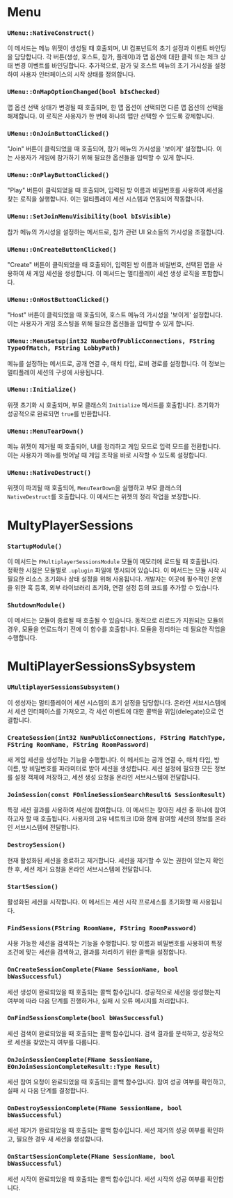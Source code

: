 # Menu

### `UMenu::NativeConstruct()`
이 메서드는 메뉴 위젯이 생성될 때 호출되며, UI 컴포넌트의 초기 설정과 이벤트 바인딩을 담당합니다. 각 버튼(생성, 호스트, 참가, 플레이)과 맵 옵션에 대한 클릭 또는 체크 상태 변경 이벤트를 바인딩합니다. 추가적으로, 참가 및 호스트 메뉴의 초기 가시성을 설정하여 사용자 인터페이스의 시작 상태를 정의합니다.

### `UMenu::OnMapOptionChanged(bool bIsChecked)`
맵 옵션 선택 상태가 변경될 때 호출되며, 한 맵 옵션이 선택되면 다른 맵 옵션의 선택을 해제합니다. 이 로직은 사용자가 한 번에 하나의 맵만 선택할 수 있도록 강제합니다.

### `UMenu::OnJoinButtonClicked()`
"Join" 버튼이 클릭되었을 때 호출되어, 참가 메뉴의 가시성을 '보이게' 설정합니다. 이는 사용자가 게임에 참가하기 위해 필요한 옵션들을 입력할 수 있게 합니다.

### `UMenu::OnPlayButtonClicked()`
"Play" 버튼이 클릭되었을 때 호출되며, 입력된 방 이름과 비밀번호를 사용하여 세션을 찾는 로직을 실행합니다. 이는 멀티플레이 세션 시스템과 연동되어 작동합니다.

### `UMenu::SetJoinMenuVisibility(bool bIsVisible)`
참가 메뉴의 가시성을 설정하는 메서드로, 참가 관련 UI 요소들의 가시성을 조절합니다.

### `UMenu::OnCreateButtonClicked()`
"Create" 버튼이 클릭되었을 때 호출되어, 입력된 방 이름과 비밀번호, 선택된 맵을 사용하여 새 게임 세션을 생성합니다. 이 메서드는 멀티플레이 세션 생성 로직을 포함합니다.

### `UMenu::OnHostButtonClicked()`
"Host" 버튼이 클릭되었을 때 호출되어, 호스트 메뉴의 가시성을 '보이게' 설정합니다. 이는 사용자가 게임 호스팅을 위해 필요한 옵션들을 입력할 수 있게 합니다.

### `UMenu::MenuSetup(int32 NumberOfPublicConnections, FString TypeOfMatch, FString LobbyPath)`
메뉴를 설정하는 메서드로, 공개 연결 수, 매치 타입, 로비 경로를 설정합니다. 이 정보는 멀티플레이 세션의 구성에 사용됩니다.

### `UMenu::Initialize()`
위젯 초기화 시 호출되며, 부모 클래스의 `Initialize` 메서드를 호출합니다. 초기화가 성공적으로 완료되면 `true`를 반환합니다.

### `UMenu::MenuTearDown()`
메뉴 위젯이 제거될 때 호출되어, UI를 정리하고 게임 모드로 입력 모드를 전환합니다. 이는 사용자가 메뉴를 벗어날 때 게임 조작을 바로 시작할 수 있도록 설정합니다.

### `UMenu::NativeDestruct()`
위젯이 파괴될 때 호출되어, `MenuTearDown`을 실행하고 부모 클래스의 `NativeDestruct`를 호출합니다. 이 메서드는 위젯의 정리 작업을 보장합니다.

# MultyPlayerSessions

### `StartupModule()`
이 메서드는 `FMultiplayerSessionsModule` 모듈이 메모리에 로드될 때 호출됩니다. 정확한 시점은 모듈별로 `.uplugin` 파일에 명시되어 있습니다. 이 메서드는 모듈 시작 시 필요한 리소스 초기화나 상태 설정을 위해 사용됩니다. 개발자는 이곳에 필수적인 운영을 위한 훅 등록, 외부 라이브러리 초기화, 연결 설정 등의 코드를 추가할 수 있습니다.

### `ShutdownModule()`
이 메서드는 모듈이 종료될 때 호출될 수 있습니다. 동적으로 리로드가 지원되는 모듈의 경우, 모듈을 언로드하기 전에 이 함수를 호출합니다. 모듈을 정리하는 데 필요한 작업을 수행합니다.

# MultiPlayerSessionsSybsystem

### `UMultiplayerSessionsSubsystem()`
이 생성자는 멀티플레이어 세션 시스템의 초기 설정을 담당합니다. 온라인 서브시스템에서 세션 인터페이스를 가져오고, 각 세션 이벤트에 대한 콜백을 위임(delegate)으로 연결합니다.

### `CreateSession(int32 NumPublicConnections, FString MatchType, FString RoomName, FString RoomPassword)`
새 게임 세션을 생성하는 기능을 수행합니다. 이 메서드는 공개 연결 수, 매치 타입, 방 이름, 방 비밀번호를 파라미터로 받아 세션을 생성합니다. 세션 설정에 필요한 모든 정보를 설정 객체에 저장하고, 세션 생성 요청을 온라인 서브시스템에 전달합니다.

### `JoinSession(const FOnlineSessionSearchResult& SessionResult)`
특정 세션 결과를 사용하여 세션에 참여합니다. 이 메서드는 찾아진 세션 중 하나에 참여하고자 할 때 호출됩니다. 사용자의 고유 네트워크 ID와 함께 참여할 세션의 정보를 온라인 서브시스템에 전달합니다.

### `DestroySession()`
현재 활성화된 세션을 종료하고 제거합니다. 세션을 제거할 수 있는 권한이 있는지 확인한 후, 세션 제거 요청을 온라인 서브시스템에 전달합니다.

### `StartSession()`
활성화된 세션을 시작합니다. 이 메서드는 세션 시작 프로세스를 초기화할 때 사용됩니다.

### `FindSessions(FString RoomName, FString RoomPassword)`
사용 가능한 세션을 검색하는 기능을 수행합니다. 방 이름과 비밀번호를 사용하여 특정 조건에 맞는 세션을 검색하고, 결과를 처리하기 위한 콜백을 설정합니다.

### `OnCreateSessionComplete(FName SessionName, bool bWasSuccessful)`
세션 생성이 완료되었을 때 호출되는 콜백 함수입니다. 성공적으로 세션을 생성했는지 여부에 따라 다음 단계를 진행하거나, 실패 시 오류 메시지를 처리합니다.

### `OnFindSessionsComplete(bool bWasSuccessful)`
세션 검색이 완료되었을 때 호출되는 콜백 함수입니다. 검색 결과를 분석하고, 성공적으로 세션을 찾았는지 여부를 다룹니다.

### `OnJoinSessionComplete(FName SessionName, EOnJoinSessionCompleteResult::Type Result)`
세션 참여 요청이 완료되었을 때 호출되는 콜백 함수입니다. 참여 성공 여부를 확인하고, 실패 시 다음 단계를 결정합니다.

### `OnDestroySessionComplete(FName SessionName, bool bWasSuccessful)`
세션 제거가 완료되었을 때 호출되는 콜백 함수입니다. 세션 제거의 성공 여부를 확인하고, 필요한 경우 새 세션을 생성합니다.

### `OnStartSessionComplete(FName SessionName, bool bWasSuccessful)`
세션 시작이 완료되었을 때 호출되는 콜백 함수입니다. 세션 시작의 성공 여부를 확인합니다.
